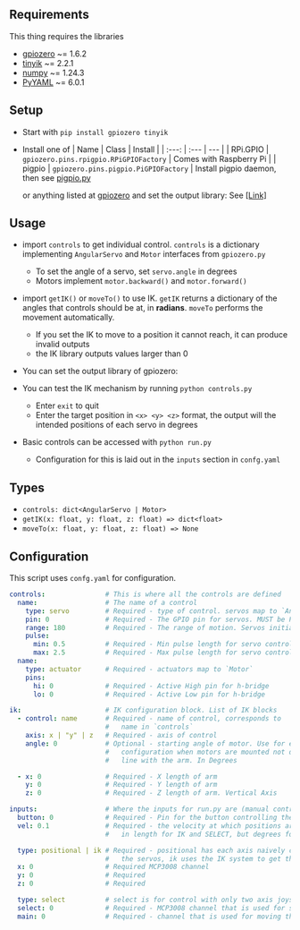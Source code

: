 ## Requirements

This thing requires the libraries

- [gpiozero](https://pypi.org/project/gpiozero/) ~= 1.6.2
- [tinyik](https://pypi.org/project/tinyik/) ~= 2.2.1
- [numpy](https://pypi.org/project/numpy/) ~= 1.24.3
- [PyYAML](https://pypi.org/project/PyYAML) ~= 6.0.1

## Setup

- Start with `pip install gpiozero tinyik`
- Install one of
  | Name | Class | Install |
  | :---: | :--- | --- |
  | RPi.GPIO | `gpiozero.pins.rpigpio.RPiGPIOFactory` | Comes with Raspberry Pi |
  | pigpio | `gpiozero.pins.pigpio.PiGPIOFactory` | Install pigpio daemon, then see [pigpio.py](http://abyz.me.uk/rpi/pigpio/python.html)

  or anything listed at [gpiozero](https://gpiozero.readthedocs.io/en/stable/api_pins.html#changing-the-pin-factory) and set the output library: See [[Link]](https://gpiozero.readthedocs.io/en/stable/api_pins.html#changing-the-pin-factory)

## Usage

- import `controls` to get individual control. `controls` is a dictionary implementing `AngularServo` and `Motor` interfaces from `gpiozero.py`

  - To set the angle of a servo, set `servo.angle` in degrees
  - Motors implement `motor.backward()` and `motor.forward()`

- import `getIK()` or `moveTo()` to use IK. `getIK` returns a dictionary of the angles that controls should be at, in **radians**. `moveTo` performs the movement automatically.

  - If you set the IK to move to a position it cannot reach, it can produce invalid outputs
  - the IK library outputs values larger than 0

- You can set the output library of gpiozero:

- You can test the IK mechanism by running `python controls.py`

  - Enter `exit` to quit
  - Enter the target position in `<x> <y> <z>` format, the output will the intended positions of each servo in degrees

- Basic controls can be accessed with `python run.py`
  - Configuration for this is laid out in the `inputs` section in `confg.yaml`

## Types

- `controls: dict<AngularServo | Motor>`
- `getIK(x: float, y: float, z: float) => dict<float>`
- `moveTo(x: float, y: float, z: float) => None`

## Configuration

This script uses `confg.yaml` for configuration.

```yaml
controls:               # This is where all the controls are defined
  name:                 # The name of a control
    type: servo         # Required - type of control. servos map to `AngularServo`
    pin: 0              # Required - The GPIO pin for servos. MUST be PWN-enabled
    range: 180          # Required - The range of motion. Servos initialize at 0 deg
    pulse:
      min: 0.5          # Required - Min pulse length for servo control, in ms
      max: 2.5          # Required - Max pulse length for servo control, in ms
  name:
    type: actuator      # Required - actuators map to `Motor`
    pins:
      hi: 0             # Required - Active High pin for h-bridge
      lo: 0             # Required - Active Low pin for h-bridge

ik:                     # IK configuration block. List of IK blocks
  - control: name       # Required - name of control, corresponds to
                        #   name in `controls`
    axis: x | "y" | z   # Required - axis of control
    angle: 0            # Optional - starting angle of motor. Use for easier
                        #   configuration when motors are mounted not directly in
                        #   line with the arm. In Degrees

  - x: 0                # Required - X length of arm
    y: 0                # Required - Y length of arm
    z: 0                # Required - Z length of arm. Vertical Axis

inputs:                 # Where the inputs for run.py are (manual controls)
  button: 0             # Required - Pin for the button controlling the actuator
  vel: 0.1              # Required - the velocity at which positions are interpolated
                        #   in length for IK and SELECT, but degrees for POSITIONAL

  type: positional | ik # Required - positional has each axis naively controlled by moving
                        #   the servos, ik uses the IK system to get the servos' positions
  x: 0                  # Required MCP3008 channel
  y: 0                  # Required
  z: 0                  # Required

  type: select          # select is for control with only two axis joystick
  select: 0             # Required - MCP3008 channel that is used for selecting the axis
  main: 0               # Required - channel that is used for moving the axis
```
